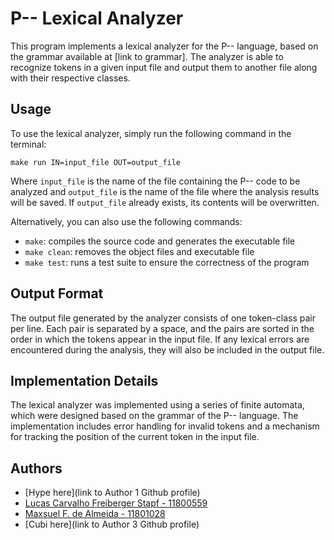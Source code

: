 # P-- Lexical Analyzer

This program implements a lexical analyzer for the P-- language, based on the grammar available at [link to grammar]. The analyzer is able to recognize tokens in a given input file and output them to another file along with their respective classes.

## Usage

To use the lexical analyzer, simply run the following command in the terminal:

```
make run IN=input_file OUT=output_file
```

Where `input_file` is the name of the file containing the P-- code to be analyzed and `output_file` is the name of the file where the analysis results will be saved. If `output_file` already exists, its contents will be overwritten.

Alternatively, you can also use the following commands:

- `make`: compiles the source code and generates the executable file
- `make clean`: removes the object files and executable file
- `make test`: runs a test suite to ensure the correctness of the program

## Output Format

The output file generated by the analyzer consists of one token-class pair per line. Each pair is separated by a space, and the pairs are sorted in the order in which the tokens appear in the input file. If any lexical errors are encountered during the analysis, they will also be included in the output file.

## Implementation Details

The lexical analyzer was implemented using a series of finite automata, which were designed based on the grammar of the P-- language. The implementation includes error handling for invalid tokens and a mechanism for tracking the position of the current token in the input file.

## Authors

- [Hype here](link to Author 1 Github profile)
- [Lucas Carvalho Freiberger Stapf - 11800559](https://github.com/LucasStapf)
- [Maxsuel F. de Almeida - 11801028](https://github.com/maxsuel-fa)
- [Cubi here](link to Author 3 Github profile)
